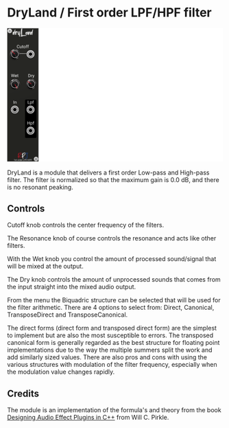 # DryLand / First order LPF/HPF filter <a name="easter"></a>
![dryland image](./dryland.png)

DryLand is a module that delivers a first order Low-pass and High-pass filter. The filter is normalized so that the maximum gain is 0.0 dB, and there is no resonant peaking.

## Controls
Cutoff knob controls the center frequency of the filters.

The Resonance knob of course controls the resonance and acts like other filters. 

With the Wet knob you control the amount of processed sound/signal that will be mixed at the output.

The Dry knob controls the amount of unprocessed sounds that comes from the input straight into the mixed audio output.

From the menu the Biquadric structure can be selected that will be used for the filter arithmetic. There are 4 options to select from: Direct, Canonical, TransposeDirect and TransposeCanonical.

The direct forms (direct form and transposed direct form) are the simplest to implement but are also the  most susceptible to errors. The transposed canonical form is generally regarded as the best structure 
for floating point implementations due to the way the multiple summers split the work and add similarly sized values. There are also pros and cons with using the various structures with modulation  of the filter frequency, especially when the modulation value changes rapidly. 

## Credits
The module is an implementation of the formula's and theory from the book [Designing Audio Effect Plugins in C++](https://www.amazon.co.uk/Designing-Software-Synthesizer-Plugins-Audio/dp/0367510464) from Will C. Pirkle.